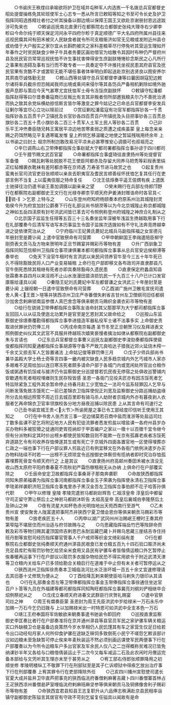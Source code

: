 <!-- { "loadSidebar": true } -->
　　○书谕庆王秩煃曰承喻欲将护卫在域并屯种军人内选拣一千名拨总兵官都督史昭处提督操练免其轮班使军士心志专一悉从所言已敕昭等知之书至可令长史及护卫指挥同昭选拣精壮者付之听其操备以御边境以保障王国王又欲赴京谢册封恩远途跋涉可免来也
　　○敕谕巡抚南北直隶行在都察院右佥都御史张纯大理寺右少卿李畛曰今命尔纯于顺天保定河间永平四府尔畛于真定顺德广平大名四府所属州县往来巡视民瘼其间有田禾被灾人民缺食者就令所司支粮赈济如官无见粮或发附近州县仓或劝借于大户殷实之家尔宜从长斟酌被灾之家科差粮草尽行停免听其营运生理如开年春作之时贫民缺食少种子牛具者务要区画劝借官为给散令其因时布种仍严督府州县及抚民官员常常巡视抚恤不许生事扰害俾得安生庶副朕惓惓轸念斯民之心凡所行之事果有违碍及事有当行而不敢专者一一具奏定夺不许推托坐视民患其府县官及抚民官果有贪酷不才或罢软无能不堪任事者体审明白即起送赴京别选贤良以图安养尔其夙夜尽诚恪勤无怠
　　○敕山西等处镇守总兵官都督李谦等曰曩因胡寇犯边敕尔诸将率兵截杀但恐贼闻我师出境或乘间来侵尔等其各饬兵严备相机剿除如境外驰报声息即与策应今天气甚寒尤宜抚恤军士毋令冻馁庶副朕怀
　　○敕镇守松潘都指挥赵得等曰尔昔奏番寇商已反叛比有言其非叛者但所部邀我粮夫尔乃不善抚治诱而执之致其余党纵横劫掠信斯言皆尔等激变之罪今姑记之已命总兵官都督李安发兵征剿尔等宜尽心立功以赎前过
　　○赏征剿松潘蛮寇有功官军都指挥钞各一千贯指挥钞各五百贯千户卫镇抚及长官钞各四百贯百户所镇抚及头目把事钞各三百贯总旗钞各二百五十贯小旗钞各二百三十贯军人土军土民人等钞各二百贯
　　○己卯乐平王冲烋奏臣随兄韩王寓居平凉边地苦寒柔弱之质遭之成疾虽蒙  皇上每念亲亲赐之药饵然略见平复遇寒辄发惟  皇上矜悯乞移温暖之地使之暂延残喘用终余年  上以书谕之曰封土  祖宗所制岂敢改易况平凉未必甚寒惟安心调摄可也叔祖亮之
　　○辛巳调燕山右卫带俸都指挥佥事赵斌大宁都司署都指挥佥事孙谅于四川都司
　　○壬午腊节赐文武百官宴
　　○命署都指挥佥事盛琦往直隶扬州等处提督官军备倭　　○赐瓦剌等处脱脱不花王使臣阿都赤及存留大同养马把秃等彩叚表里绢疋红毡帽袭衣靴袜有差阿都赤等在京师遇  万寿圣节进马故赏之也
　　○起复贵州蛮夷长官司流官吏目张顺顺以亲丧去职夷官及耆民言顺善绥怀抚恤乞复其任行在吏部言例不当复  上以蛮夷信服之特命复任
　　○沈王佶焞奏平遥王佶煟有疾  上遣医士驰驿往治仍遣书谕王善加调摄以副亲亲之望
　　○癸未赐行在兵部左侍郎邝野行在都察院右副都御史王文行在光禄寺卿柰亨顺天府尹姜涛封赠诰命时各官具＜锍-釒＞乞恩  上特与之
　　○山东登州府知府杨颐奏本府原系州治其城隍封灵佑侯今升为府宜加封公爵奏下行在礼部议尚书胡濙等以为今北京城隍止称京都城隍之神如五岳四渎原有封号洪武间皆已革去可令照例称登州府城隍之神庶合礼制从之
　　○北京国子监监生任得等五百三十三名奏坐监年深被年浅监生搀越取用事下行在礼部覆奏今后清军写诰写本历事监生令国子监挨次选拨如有不守礼法奔竞搀越幸进之徒依律究治从之
　　○宁府临川王妃黄氏薨妃北城兵马副指挥福之女宣德元年册封至是薨讣闻  上遣中官致祭命有司营葬
　　○甲申朝鲜国王李祹遣陪臣柳守刚赍表文贡马及方物来贺明年正旦节赐宴并赐彩币等物有差
　　○升广西驯象卫指挥同知范信柳州卫指挥佥事项谏俱署本都司都指挥佥事事从总兵官安远侯柳溥等奏举也
　　○免天下没官牛租时有言洪武以来民间领养官牛至今三五十年牛死已久不得除豁致民将人口产业变易输租  上命行在户部即移文各布政司并直隶郡县凡官牛倒死悉除其租继有死者亦即具奏除豁毋久遗民患
　　○直隶保定府蠡县知县张霖奏本县四月以来淫雨不止山水涨漫田苗渰损饥民一千九百三十八户已计口发官廪赈给谨具以闻
　　○秦隐王妃刘氏薨妃中军左都督谦之女洪武三十年册封至是薨讣闻  上辍视朝一日遣中官致祭命有司营葬
　　○乙酉湖广施州卫散毛宣抚司遣舍人黄＜王晋＞瑄等并狭西凉州卫庄严寺番僧失剌省吉甘州左卫僧纲司旧任都纲沙加舍念剌麻锁南监参僧人真巴舍念等俱来朝贡马赐织金袭衣彩币等物有差
　　○给行在骁骑卫带俸都指挥佥事陈友诰命封其父那那罕为大宁都司都指挥佥事友回回人以从征及使迤北功累升是官至是乞恩封其父故命给之
　　○巡按山东监察御史徐璟奏覆勘得都指挥佥事李进擅造军器私役军士诸不法事多实  上命御史责取进伏罪状仍罚俸三月
　　○丙戌命南京每遇  圣节冬至正旦朝贺习仪及拜进表文照例御史纠仪其文武官不具服并搀越班次嬉笑亵慢者擒治如律从都察院右副都御史朱与言请也
　　○辽东总兵官都督佥事曹义巡抚左副都御史李浚劾奏都指挥使裴俊都指挥同知夏通都指挥佥事胡源等守备不严致兀良哈达子猎我近郊火延烧木榨一千余丈又掠去军人乞皆置诸法  上命姑记俊等罪罚俸三月
　　○戊子少师兵部尚书兼华盖殿大学士杨士奇等言四事一畿内被灾缺食人民多趋京城内外乞丐城市人家亦多艰难不足周给加以连日寒冻死者颇多请命户部于各城门内或宽闲处所官出仓粮作饭或粥遇有饥馁咸与接济仍令监察御史分巡提督若饥民夜无停宿之处俱收巡警铺内安歇遇有死者相视埋瘗则生民存殁皆感  圣恩一各衙门见役夫匠亦有因冻馁死者乞特旨除紧急工程外其余暂命停止待春月赴工少宽恤之一法司今监系轻罪囚人乞早与问断发落免致冻饿死亡一前已差锦衣卫指挥使倪正刘宽及监察御史分路巡捕劫盗缘所分去处相远照管不周近日去城百里即有骑马杀人劫财者京城内外亦有暮夜剥人衣服者乞再命锦衣卫官率领旗校各分地方昼夜巡捕以除民患  上从其言命有司速行之
　　○己丑书谕宜城王贵＜火节＞所谕房屋之事已令工部经度印信听王使用王其知之
　　○行在中书舍人张杰言三事一足边储莫若召商中盐而淮浙等处盐运司灶丁数多盐课不足乞将附近地方人民有犯徒流罪者悉发煎盐以增盐课一各府州县岁办买办物料多被狡猾之徒通同吏胥揽纳却于甲首编户之家以一徵十以百徵千宜令继今但有分派物料定其时价出榜乡都使民皆知数目则不能欺一在京有孤寡老疾者冻馁死弃道路乞令有司收养存恤俾遂其生或有死亡于京城外四面各置官地一区使得埋葬亦仁政之一端也事下行在户部议罪人煎盐近已有例宜移文在外各衙门依例决遣岁办买办物料陆续不时若一一出榜不无烦琐宜令巡按御史体察但有揽纳者即时究治存恤孤寡埋葬死骨宜令顺天府行之  上是其议
　　○直隶扬州府高邮州奏田禾被水渰没无收山西太原府平阳府奏春夏不雨秋初严霜伤稼租税无从办纳  上俱命行在户部覆实除之
　　○壬辰命安定卫故都指挥佥事桑哥子那南奔袭职
　　○命故狭西都指挥同知朱原弟福袭为指挥佥事河南都指挥佥事金玉子荣袭为指挥使永清右卫指挥佥事李瑄弟祥袭职济阳卫指挥佥事鬼里赤子黑汉金吾左卫指挥佥事伯颜不花子哈答孙俱代职
　　○甲午以修理  皇陵  孝陵完遣驸马都尉赵辉告  仁祖淳皇帝  淳皇后中都留守司正留守萧让祭后土之神驸马都尉沐昕告  太祖高皇帝  高皇后襄城伯李隆祭后土及钟山之神
　　○夜有流星大如杯色赤光明烛地出天苑西南行至游气
　　○乙未贵州宣  使安聚舍人陇富遣把事阿杰并狭西宁夏卫僧会恩你等俱来朝贡马赐彩币等物有差
　　○放老疾匠五十人
　　○丙申以湖广武冈州州治赐岷王楩时王奏其府第窄隘不堪居住而州治适与府邻故赐与之
　　○乌思藏指挥端岳竹巴等陛辞命赍敕及彩币等物归赐其灌顶国师吉剌思巴永耐监藏巴藏卜并赐乌思藏三崖结吉寺住持班丹劄等宣慰司经历指挥寨官管事人千户戒师等织金文绮彩绢有差
　　○行在都察院右佥都御史张纯奏顺天府通州漷县民艰食已发仓粮五百九十四石验口赈济尚未充足县库贮有赃罚钞物乞给贷籴米食用又县民有驴骡车者皆偕倩运粮口外乞暂停止俟春暖再运事下行在户部议以赃罚多衣服杂物给民恐不得实用欲令于附近武清天津等卫仓粮内关给车户已多领给勘合关粮启行在道难于中止但有未关者可暂停运从之
　　○狭西洮州卫指挥徐贵奏本卫城临洮河比水泛涨坏城一百五十余丈宜速修理请去其旧基十丈修筑为便从之
　　○丁酉给降瓦剌来朝使臣哈马剌失力银印从其请也
　　○行在礼部奏金吾左等卫带俸都指挥佥事金玉带俸指挥佥事徐通住坐达官百户卜答等九员在外福建等都司都指挥同知陶旺都指挥佥事冀亮刘纲刘俨相继卒合炤例祭祀从之
　　○戊戌立春顺天府进春文武群臣行庆贺礼赐宴
　　○遣中官祭司灶之神
　　○周王有爝奏臣蒙  圣恩封为周王先臣洪武中岁给禄米一万石永乐中加赐一万石今乞仍旧拨与  上以加赐禄米出一时特恩可如洪武中全支本色一万石
　　○靖江王府奉国将军佐敏欲来朝奏事遣书驰谕令即回府
　　○巡按直隶监察御史李匡奏比者行在户部奏准将在京并通州漷县等县官员军民之家驴骡车辆关粮运实口外缺粮卫仓是虽备边良策然今岁水旱相仍人民饥馑其有车之家营生仅足日给若令出口动经旬月家人何所仰食驴骡在途缺乏秣饲多致倒死小民宁不嗟怨乞敕该部计议如边粮未至急缺暂可停止俟来年麦秋装运不然必须别画远谋使军民两便事下行在户部覆奏以为今所令运粮车户多出官家及军余民人仅八之二岂得概称贫难况已皆免纳课钞半年又各给与口粮借倩装运止于二次今又每车减运二石及此农闲时月儧运完备本部给与文凭听其生理亦未至于甚劳从之
　　○宥工部右侍郎张顺罪降用之初顺坐修  孝陵明楼纵工不敬罪下行在刑部狱至是其子仁诉顺狱中得疾乞放出治疗事下行在刑部覆奏  上宥其罪令行在吏部降除外任
　　○己亥四川播州宣慰使司遣长官夏大成并盐井卫毕直芦把事克的狭西临洮府番僧剌麻著吉藏卜四川番僧寨首林占王疋狭西凉州番僧曷萨室哩临洮府剌麻班麻坚参等俱来朝贡马及铜佛像舍利子赐彩币等物有差
　　○命狭西宜君县知县王志复职升从六品俸志秩满赴京县民相率诣镇守副都御史陈镒言其居官有守政不苛刻乞留复任镒具以闻故有是命
